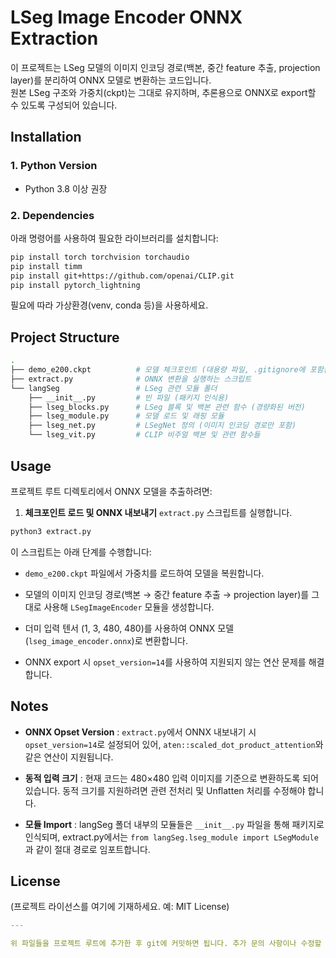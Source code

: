 # LSeg Image Encoder ONNX Extraction

이 프로젝트는 LSeg 모델의 이미지 인코딩 경로(백본, 중간 feature 추출, projection layer)를 분리하여 ONNX 모델로 변환하는 코드입니다.  
원본 LSeg 구조와 가중치(ckpt)는 그대로 유지하며, 추론용으로 ONNX로 export할 수 있도록 구성되어 있습니다.

## Installation

### 1. Python Version
- Python 3.8 이상 권장

### 2. Dependencies

아래 명령어를 사용하여 필요한 라이브러리를 설치합니다:

```bash
pip install torch torchvision torchaudio
pip install timm
pip install git+https://github.com/openai/CLIP.git
pip install pytorch_lightning
```

필요에 따라 가상환경(venv, conda 등)을 사용하세요.

## Project Structure 


```bash
.
├── demo_e200.ckpt          # 모델 체크포인트 (대용량 파일, .gitignore에 포함됨)
├── extract.py              # ONNX 변환을 실행하는 스크립트
└── langSeg                 # LSeg 관련 모듈 폴더
    ├── __init__.py         # 빈 파일 (패키지 인식용)
    ├── lseg_blocks.py      # LSeg 블록 및 백본 관련 함수 (경량화된 버전)
    ├── lseg_module.py      # 모델 로드 및 래핑 모듈
    ├── lseg_net.py         # LSegNet 정의 (이미지 인코딩 경로만 포함)
    └── lseg_vit.py         # CLIP 비주얼 백본 및 관련 함수들
```

## Usage 

프로젝트 루트 디렉토리에서 ONNX 모델을 추출하려면:
 
1. **체크포인트 로드 및 ONNX 내보내기** `extract.py` 스크립트를 실행합니다.

```bash
python3 extract.py
```

이 스크립트는 아래 단계를 수행합니다:
 
  - `demo_e200.ckpt` 파일에서 가중치를 로드하여 모델을 복원합니다.
 
  - 모델의 이미지 인코딩 경로(백본 → 중간 feature 추출 → projection layer)를 그대로 사용해 `LSegImageEncoder` 모듈을 생성합니다.
 
  - 더미 입력 텐서 (1, 3, 480, 480)를 사용하여 ONNX 모델 (`lseg_image_encoder.onnx`)로 변환합니다.
 
  - ONNX export 시 `opset_version=14`를 사용하여 지원되지 않는 연산 문제를 해결합니다.

## Notes 
 
- **ONNX Opset Version** :
`extract.py`에서 ONNX 내보내기 시 `opset_version=14`로 설정되어 있어, `aten::scaled_dot_product_attention`와 같은 연산이 지원됩니다.
 
- **동적 입력 크기** :
현재 코드는 480×480 입력 이미지를 기준으로 변환하도록 되어 있습니다. 동적 크기를 지원하려면 관련 전처리 및 Unflatten 처리를 수정해야 합니다.
 
- **모듈 Import** :
langSeg 폴더 내부의 모듈들은 `__init__.py` 파일을 통해 패키지로 인식되며, extract.py에서는 `from langSeg.lseg_module import LSegModule`과 같이 절대 경로로 임포트합니다.

## License 

(프로젝트 라이선스를 여기에 기재하세요. 예: MIT License)


```yaml
---

위 파일들을 프로젝트 루트에 추가한 후 git에 커밋하면 됩니다. 추가 문의 사항이나 수정할 부분이 있으면 말씀해 주세요.